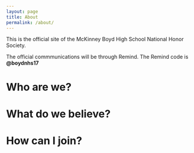 ```yaml
---
layout: page
title: About
permalink: /about/
---
```


This is the official site of the McKinney Boyd High School National Honor Society.

The official commmunications will be through Remind. The Remind code is **@boydnhs17**

# Who are we?

# What do we believe?

# How can I join?




